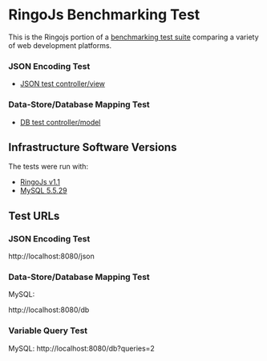 # RingoJs Benchmarking Test

This is the Ringojs portion of a [benchmarking test suite](../) comparing a variety of web development platforms.

### JSON Encoding Test

* [JSON test controller/view](ringo-main.js)

### Data-Store/Database Mapping Test

* [DB test controller/model](ringo-main.js)

## Infrastructure Software Versions

The tests were run with:

* [RingoJs v1.1](http://ringojs.org/)
* [MySQL 5.5.29](https://dev.mysql.com/)

## Test URLs
### JSON Encoding Test

http://localhost:8080/json

### Data-Store/Database Mapping Test

MySQL:

http://localhost:8080/db

### Variable Query Test

MySQL:
http://localhost:8080/db?queries=2
